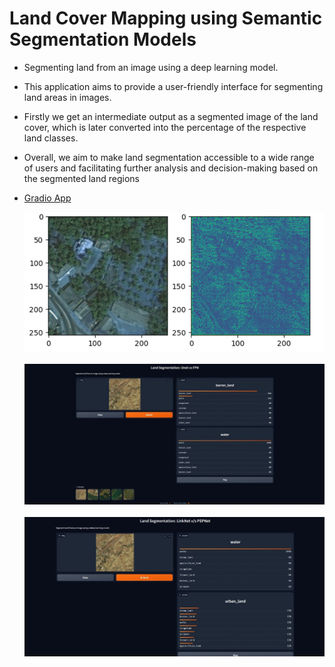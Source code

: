 # Land Cover Mapping using Semantic Segmentation Models
* Segmenting land from an image using a deep learning model.
* This application aims to provide a user-friendly interface for segmenting land areas in images.
* Firstly we get an intermediate output as a segmented image of the land cover, which is later converted into the percentage of the respective land classes.
* Overall, we aim to make land segmentation accessible to a wide range of users and facilitating further analysis and decision-making based on the segmented land regions

* [Gradio App](https://huggingface.co/spaces/812vaishnavi/gradio-land-cover-mapping)

  ![Unet Prediction](Predicition.png)
  <br/>
  <br/>
  ![Gradio Unet vs FPN](GradioApp1.jpg)
  <br/>
  <br/>
  ![Gradio Linknet vs PSPNet](GradioApp2.jpg)

